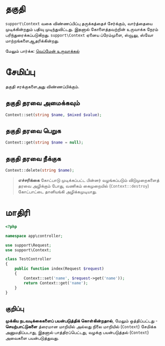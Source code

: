 # தகுதி

`support\Context` வகை விண்ணப்பிப்பு தருக்கத்தைச் சேர்க்கும், வார்த்தையை முடிக்கின்றதும் பதிவு முடிந்துவிட்டது. இதனால் கோளைத்தவற்றின் உருவாக்க நேரம் பரிந்துரைக்கப்படுகிறது. `support\Context` ஏனைய ப்ரேம்முளை, ஸ்வூலு, ஸ்வோ மாற்றங்களைஆதரிக்கின்றது.

மேலும் பார்க்க: [வெப்மேன் உருவாக்கல்](./fiber.md)

# சேமிப்பு
தகுதி சரக்குகளைஅது விண்ணப்பிக்கும்.

## தகுதி தரவை அமைக்கவும்
```php
Context::set(string $name, $mixed $value);
```

## தகுதி தரவை பெறுக
```php
Context::get(string $name = null);
```

## தகுதி தரவை நீக்குக
```php
Context::delete(string $name);
```

> **எச்சரிக்கை**
> கோட்பாடு முடிக்கப்பட்ட பின்னர் வழங்கப்படும் விடுமுறைகளைத் தரவை அழிக்கும் போது, வணிகம் கைமுறையில் (`Context::destroy`) கோட்பாட்டை தானியங்கி அழிக்கமுடியாது.

# மாதிரி
```php
<?php

namespace app\controller;

use support\Request;
use support\Context;

class TestController
{
    public function index(Request $request)
    {
        Context::set('name', $request->get('name'));
        return Context::get('name');
    }
}
```

## குறிப்பு
**முக்கிய நடவடிக்கைகளைப் பயன்படுத்திக் கொள்கின்றதால்**, மேலும் ஒத்திப்பட்டது - **செயற்பாட்டுகளை** த்ரைமான மாறியில் அல்லது நிலை மாறியில் (`Context`) சேமிக்க அனுமதிப்படாது, இதனால் பாத்திரப்பெட்டது, வழக்கு பயன்படுத்தல் (`Context`) அவைகளை பயன்படுத்துவது.
